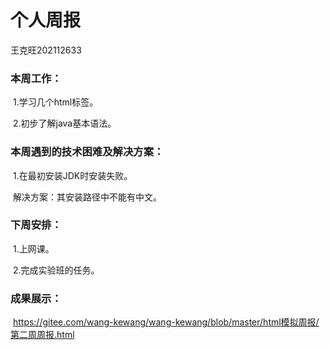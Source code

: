 # 个人周报

王克旺202112633

### 本周工作：

​     1.学习几个html标签。

​     2.初步了解java基本语法。

### 本周遇到的技术困难及解决方案：

​     1.在最初安装JDK时安装失败。

​        解决方案：其安装路径中不能有中文。

### 下周安排：

​     1.上网课。

​     2.完成实验班的任务。

### 成果展示：

​    https://gitee.com/wang-kewang/wang-kewang/blob/master/html模拟周报/第二周周报.html